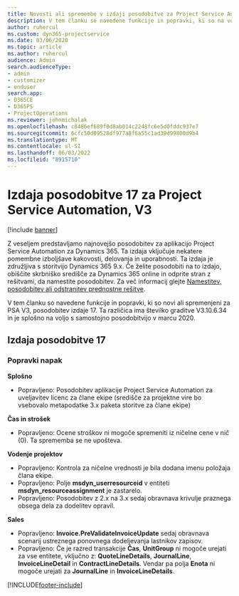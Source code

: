 ```yaml
---
title: Novosti ali spremembe v izdaji posodobitve za Project Service Automation 17, V3
description: V tem članku so navedene funkcije in popravki, ki so na voljo v posodobitvi Project Service Automation, izdaja 17, V3.
author: ruhercul
ms.custom: dyn365-projectservice
ms.date: 03/06/2020
ms.topic: article
ms.author: ruhercul
audience: Admin
search.audienceType:
- admin
- customizer
- enduser
search.app:
- D365CE
- D365PS
- ProjectOperations
ms.reviewer: johnmichalak
ms.openlocfilehash: c8486ef689f0d8ab014c2248fc6e5d0fddc937e7
ms.sourcegitcommit: 6cfc50d89528df977a8f6a55c1ad39d99800d9b4
ms.translationtype: MT
ms.contentlocale: sl-SI
ms.lasthandoff: 06/03/2022
ms.locfileid: "8915710"
---
```

# <a name="project-service-automation-update-release-17-v3"></a>Izdaja posodobitve 17 za Project Service Automation, V3

[!include [banner](../includes/psa-now-project-operations.md)]

Z veseljem predstavljamo najnovejšo posodobitev za aplikacijo Project Service Automation za Dynamics 365. Ta izdaja vključuje nekatere pomembne izboljšave kakovosti, delovanja in uporabnosti.  Ta izdaja je združljiva s storitvijo Dynamics 365 9.x. Če želite posodobiti na to izdajo, obiščite skrbniško središče za Dynamics 365 online in odprite stran z rešitvami, da namestite posodobitev. Za več informacij glejte [Namestitev, posodobitev ali odstranitev prednostne rešitve](/power-platform/admin/install-remove-preferred-solution).

V tem članku so navedene funkcije in popravki, ki so novi ali spremenjeni za PSA V3, posodobitev izdaje 17. Ta različica ima številko graditve V3.10.6.34 in je splošno na voljo s samostojno posodobitvijo v marcu 2020.


## <a name="update-release-17"></a>Izdaja posodobitve 17

### <a name="bug-fixes"></a>Popravki napak

**Splošno**

- Popravljeno: Posodobitev aplikacije Project Service Automation za uveljavitev licenc za člane ekipe (središče za projektne vire bo vsebovalo metapodatke 3.x paketa storitve za člane ekipe)
 
**Čas in strošek**

- Popravljeno: Ocene stroškov ni mogoče spremeniti iz ničelne cene v nič (0). Ta sprememba se ne upošteva.

**Vodenje projektov**

- Popravljeno: Kontrola za ničelne vrednosti je bila dodana imenu položaja člana ekipe.
- Popravljeno: Polje **msdyn_userresourceid** v entiteti **msdyn_resourceassignment** je zastarelo.
- Popravljeno: Posodobitev z 2.x na 3.x sedaj obravnava krivulje praznega obsega dela za dodelitev opravil.

**Sales**

- Popravljeno: **Invoice.PreValidateInvoiceUpdate** sedaj obravnava scenarij ustreznega ponovnega dodeljevanja lastnikov zapisov.
- Popravljeno: Če je razred transakcije **Čas**, **UnitGroup** ni mogoče urejati za vse entitete, vključno z: **QuoteLineDetails**, **JournalLine**, **InvoiceLineDetail** in **ContractLineDetails**. Vendar pa polja **Enota** ni mogoče urejati za **JournalLine** in **InvoiceLineDetails**.




[!INCLUDE[footer-include](../includes/footer-banner.md)]
